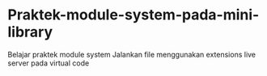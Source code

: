 # Praktek-module-system-pada-mini-library
Belajar praktek module system
Jalankan file menggunakan extensions live server pada virtual code
